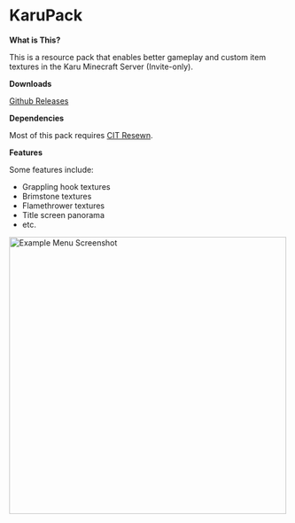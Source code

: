 # KaruPack

**What is This?**

This is a resource pack that enables better gameplay and custom item textures in the Karu Minecraft Server (Invite-only).

**Downloads**

[Github Releases](https://github.com/keishispl/karupack/releases)

**Dependencies**

Most of this pack requires [CIT Resewn](https://modrinth.com/mod/cit-resewn).

**Features**

Some features include:
- Grappling hook textures
- Brimstone textures
- Flamethrower textures
- Title screen panorama
- etc.

<img width="500" alt="Example Menu Screenshot" src="https://github.com/keishispl/karupack/assets/130221310/9e05476b-c388-46f7-8a81-a9bfbab1139a">